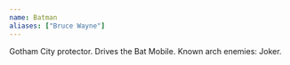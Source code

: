 ```yaml
---
name: Batman
aliases: ["Bruce Wayne"]
---
```


<Location>Gotham City</Location> protector. Drives the <Thing>Bat Mobile</Thing>. Known arch enemies: <Being>Joker</Being>.
